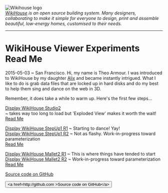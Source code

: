 ![Wikihouse logo]( http://avatars3.githubusercontent.com/u/4091108?v=3&s=300 )  
_[WikiHouse]( http://www.wikihouse.cc/ ) is an open source building system. Many designers, collaborating to make it simple for everyone to design, print and assemble beautiful, low-energy homes, customised to their needs._
***
WikiHouse Viewer Experiments Read Me
===

<span style=display:none; >[View as web page]( http://wikihouse.github.io/viewer-experiments/index.html "view the files as apps." ) </span>  

2015-05-03 ~ San Francisco. Hi, my name is Theo Armour. I was introduced to WikiHouse by my daughter [Alix]( http://nimblescooters.com/about-us/ ) and became instantly intrigued.
What I like to do is grab data files that are locked up in hard disks and do my best to help them sing and dance on the web in 3D.

Remember, it does take a while to warm up. Here's the first few steps... 

[Display WikiHouse Studio2]( http://wikihouse.github.io/viewer-experiments/display-wikihouse-studio2/latest/index.html )   
~ takes way too long to load but 'Exploded View' makes it worth the wait!  
[Read Me]( http://wikihouse.github.io/viewer-experiments/display-wikihouse-studio2/ )

[Display WikiHouse StepUp1 R1]( http://wikihouse.github.io/viewer-experiments/display-wikihouse-stepup1/latest/index.html ) 
~ Starting to dance! Yay!  
[Display WikiHouse StepUp1 R2]( http://wikihouse.github.io/viewer-experiments/display-wikihouse-stepup1/display-wikihouse-stepup1-r3.html )
~ Not as flashy. Work-in-progress toward parameterization  
[Read Me]( http://wikihouse.github.io/viewer-experiments/display-wikihouse-stepup1/ )

[Display WikiHouse Mallet2 R1]( http://wikihouse.github.io/viewer-experiments/display-wikihouse-mallet2/latest/index.html ) 
~ This is where things have tended to start  
[Display WikiHouse Mallet2 R2]( http://wikihouse.github.io/viewer-experiments/display-wikihouse-mallet2/display-wikihouse-mallet2-r2.html )
~ Work-in-progress toward parameterization    
[Read Me]( http://wikihouse.github.io/viewer-experiments/display-wikihouse-mallet2/ )


[Source code on GitHub]( https://github.com/wikihouse/viewer-experiments/tree/gh-pages )

<input type=button value='<a href=http://github.com >Source code on GitHub</a>' />
